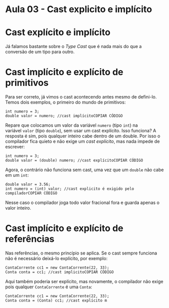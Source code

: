 # Aula 03 - Cast explicito e implícito

# **Cast explícito e implícito**

Já falamos bastante sobre o *Type Cast* que é nada mais do que a conversão de um tipo para outro.

# **Cast implícito e explícito de primitivos**

Para ser correto, já vimos o cast acontecendo antes mesmo de defini-lo. Temos dois exemplos, o primeiro do mundo de primitivos:

```
int numero = 3;
double valor = numero; //cast implícitoCOPIAR CÓDIGO
```

Repare que colocamos um valor da variável `numero` (tipo `int`) na variável `valor` (tipo `double`), sem usar um cast explícito. Isso funciona? A resposta é sim, pois qualquer inteiro cabe dentro de um double. Por isso o compilador fica quieto e não exige um *cast explicito*, mas nada impede de escrever:

```
int numero = 3;
double valor = (double) numero; //cast explícitoCOPIAR CÓDIGO
```

Agora, o contrário não funciona sem cast, uma vez que um `double` não cabe em um `int`:

```
double valor = 3.56;
int numero = (int) valor; //cast explicito é exigido pelo compiladorCOPIAR CÓDIGO
```

Nesse caso o compilador joga todo valor fracional fora e guarda apenas o valor inteiro.

# **Cast implícito e explícito de referências**

Nas referências, o mesmo princípio se aplica. Se o cast sempre funciona não é necessário deixá-lo explícito, por exemplo:

```
ContaCorrente cc1 = new ContaCorrente(22, 33);
Conta conta = cc1; //cast implicitoCOPIAR CÓDIGO
```

Aqui também poderia ser explícito, mas novamente, o compilador não exige pois qualquer `ContaCorrente` é uma `Conta`:

```
ContaCorrente cc1 = new ContaCorrente(22, 33);
Conta conta = (Conta) cc1; //cast explícito m
```